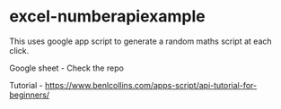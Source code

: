 # excel-numberapiexample

This uses google app script to generate a random maths script at each click.

Google sheet - Check the repo

Tutorial - https://www.benlcollins.com/apps-script/api-tutorial-for-beginners/
